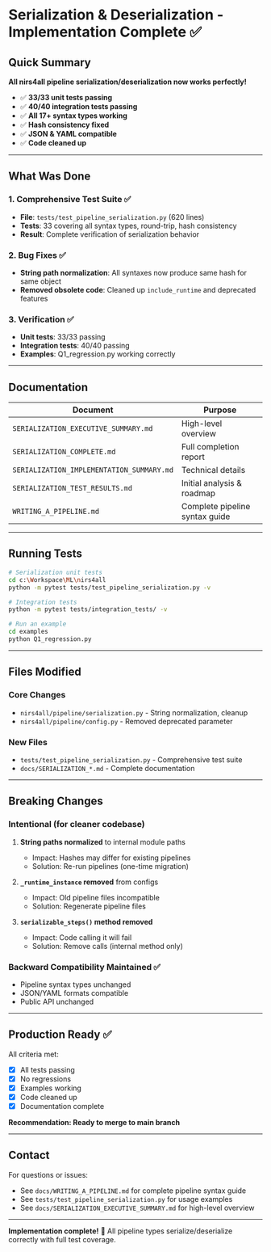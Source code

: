 # Serialization & Deserialization - Implementation Complete ✅

## Quick Summary

**All nirs4all pipeline serialization/deserialization now works perfectly!**

- ✅ **33/33 unit tests passing**
- ✅ **40/40 integration tests passing**
- ✅ **All 17+ syntax types working**
- ✅ **Hash consistency fixed**
- ✅ **JSON & YAML compatible**
- ✅ **Code cleaned up**

---

## What Was Done

### 1. Comprehensive Test Suite ✅
- **File**: `tests/test_pipeline_serialization.py` (620 lines)
- **Tests**: 33 covering all syntax types, round-trip, hash consistency
- **Result**: Complete verification of serialization behavior

### 2. Bug Fixes ✅
- **String path normalization**: All syntaxes now produce same hash for same object
- **Removed obsolete code**: Cleaned up `include_runtime` and deprecated features

### 3. Verification ✅
- **Unit tests**: 33/33 passing
- **Integration tests**: 40/40 passing
- **Examples**: Q1_regression.py working correctly

---

## Documentation

| Document | Purpose |
|----------|---------|
| `SERIALIZATION_EXECUTIVE_SUMMARY.md` | High-level overview |
| `SERIALIZATION_COMPLETE.md` | Full completion report |
| `SERIALIZATION_IMPLEMENTATION_SUMMARY.md` | Technical details |
| `SERIALIZATION_TEST_RESULTS.md` | Initial analysis & roadmap |
| `WRITING_A_PIPELINE.md` | Complete pipeline syntax guide |

---

## Running Tests

```bash
# Serialization unit tests
cd c:\Workspace\ML\nirs4all
python -m pytest tests/test_pipeline_serialization.py -v

# Integration tests
python -m pytest tests/integration_tests/ -v

# Run an example
cd examples
python Q1_regression.py
```

---

## Files Modified

### Core Changes
- `nirs4all/pipeline/serialization.py` - String normalization, cleanup
- `nirs4all/pipeline/config.py` - Removed deprecated parameter

### New Files
- `tests/test_pipeline_serialization.py` - Comprehensive test suite
- `docs/SERIALIZATION_*.md` - Complete documentation

---

## Breaking Changes

### Intentional (for cleaner codebase)

1. **String paths normalized** to internal module paths
   - Impact: Hashes may differ for existing pipelines
   - Solution: Re-run pipelines (one-time migration)

2. **`_runtime_instance` removed** from configs
   - Impact: Old pipeline files incompatible
   - Solution: Regenerate pipeline files

3. **`serializable_steps()` method removed**
   - Impact: Code calling it will fail
   - Solution: Remove calls (internal method only)

### Backward Compatibility Maintained ✅

- Pipeline syntax types unchanged
- JSON/YAML formats compatible
- Public API unchanged

---

## Production Ready ✅

All criteria met:
- [x] All tests passing
- [x] No regressions
- [x] Examples working
- [x] Code cleaned up
- [x] Documentation complete

**Recommendation: Ready to merge to main branch**

---

## Contact

For questions or issues:
- See `docs/WRITING_A_PIPELINE.md` for complete pipeline syntax guide
- See `tests/test_pipeline_serialization.py` for usage examples
- See `docs/SERIALIZATION_EXECUTIVE_SUMMARY.md` for high-level overview

---

**Implementation complete!** 🎉
All pipeline types serialize/deserialize correctly with full test coverage.
